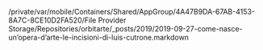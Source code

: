 /private/var/mobile/Containers/Shared/AppGroup/4A47B9DA-67AB-4153-8A7C-8CE10D2FA520/File Provider Storage/Repositories/orbitarte/_posts/2019/2019-09-27-come-nasce-un’opera-d’arte-le-incisioni-di-luis-cutrone.markdown